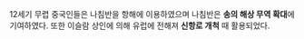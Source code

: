 12세기 무렵 중국인들은 나침반을 항해에 이용하였으며 나침반은 **송의 해상 무역 확대**에 기여하였다.
또한 이슬람 상인에 의해 유럽에 전해져 **신항로 개척** 때 활용되었다.